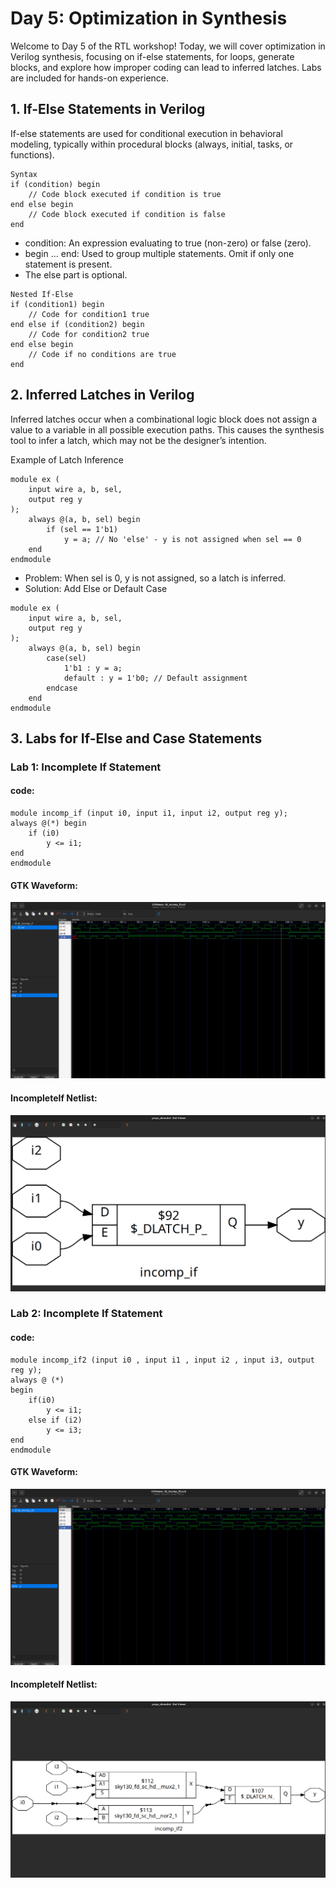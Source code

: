 # Day 5: Optimization in Synthesis

Welcome to Day 5 of the RTL workshop! Today, we will cover optimization in Verilog synthesis, focusing on if-else statements, for loops, generate blocks, and explore how improper coding can lead to inferred latches. Labs are included for hands-on experience.



## 1. If-Else Statements in Verilog
If-else statements are used for conditional execution in behavioral modeling, typically within procedural blocks (always, initial, tasks, or functions).

```
Syntax
if (condition) begin
    // Code block executed if condition is true
end else begin
    // Code block executed if condition is false
end
```

- condition: An expression evaluating to true (non-zero) or false (zero).
- begin ... end: Used to group multiple statements. Omit if only one statement is present.
- The else part is optional.

```
Nested If-Else
if (condition1) begin
    // Code for condition1 true
end else if (condition2) begin
    // Code for condition2 true
end else begin
    // Code if no conditions are true
end
```

## 2. Inferred Latches in Verilog
Inferred latches occur when a combinational logic block does not assign a value to a variable in all possible execution paths. This causes the synthesis tool to infer a latch, which may not be the designer’s intention.

Example of Latch Inference

```
module ex (
    input wire a, b, sel,
    output reg y
);
    always @(a, b, sel) begin
        if (sel == 1'b1)
            y = a; // No 'else' - y is not assigned when sel == 0
    end
endmodule
```

- Problem: When sel is 0, y is not assigned, so a latch is inferred.
- Solution: Add Else or Default Case

```
module ex (
    input wire a, b, sel,
    output reg y
);
    always @(a, b, sel) begin
        case(sel)
            1'b1 : y = a;
            default : y = 1'b0; // Default assignment
        endcase
    end
endmodule
```

## 3. Labs for If-Else and Case Statements

### Lab 1: Incomplete If Statement


#### code:
```
module incomp_if (input i0, input i1, input i2, output reg y);
always @(*) begin
    if (i0)
        y <= i1;
end
endmodule

```
#### GTK Waveform:

![Incomplete_If](Screenshots/incomplete_if_wf.png)

#### IncompleteIf Netlist:

![Incomplete_If_Net](Screenshots/incomplete_if_net.png)



### Lab 2: Incomplete If Statement


#### code:
```
module incomp_if2 (input i0 , input i1 , input i2 , input i3, output reg y);
always @ (*)
begin
	if(i0)
		y <= i1;
	else if (i2)
		y <= i3;
end
endmodule
```
#### GTK Waveform:

![Incomplete_If2](Screenshots/incomplete_if2_wf.png)

#### IncompleteIf Netlist:

![Incomplete_If_Net2](Screenshots/incomplete_if2_net.png)
